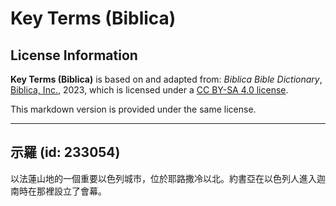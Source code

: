 # Key Terms (Biblica)

## License Information

**Key Terms (Biblica)** is based on and adapted from: _Biblica Bible Dictionary_, [Biblica, Inc.](https://www.biblica.com/), 2023, which is licensed under a [CC BY-SA 4.0 license](https://creativecommons.org/licenses/by-sa/4.0/legalcode.en).

This markdown version is provided under the same license.



--------------------------------

## 示羅 (id: 233054)

以法蓮山地的一個重要以色列城市，位於耶路撒冷以北。約書亞在以色列人進入迦南時在那裡設立了會幕。


